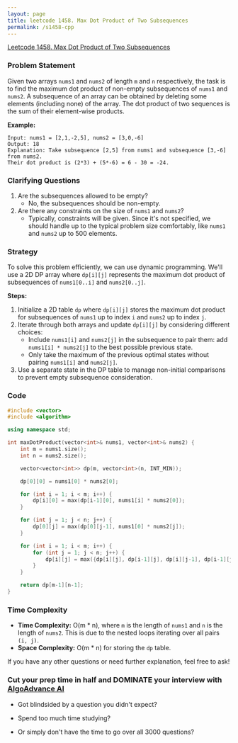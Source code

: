 ```yaml
---
layout: page
title: leetcode 1458. Max Dot Product of Two Subsequences
permalink: /s1458-cpp
---
```

[Leetcode 1458. Max Dot Product of Two Subsequences](https://algoadvance.github.io/algoadvance/l1458)
### Problem Statement
Given two arrays `nums1` and `nums2` of length `m` and `n` respectively, the task is to find the maximum dot product of non-empty subsequences of `nums1` and `nums2`. A subsequence of an array can be obtained by deleting some elements (including none) of the array. The dot product of two sequences is the sum of their element-wise products.

**Example:**
```
Input: nums1 = [2,1,-2,5], nums2 = [3,0,-6]
Output: 18
Explanation: Take subsequence [2,5] from nums1 and subsequence [3,-6] from nums2.
Their dot product is (2*3) + (5*-6) = 6 - 30 = -24.
```

### Clarifying Questions
1. Are the subsequences allowed to be empty?
   - No, the subsequences should be non-empty.
2. Are there any constraints on the size of `nums1` and `nums2`?
   - Typically, constraints will be given. Since it's not specified, we should handle up to the typical problem size comfortably, like `nums1` and `nums2` up to 500 elements.

### Strategy
To solve this problem efficiently, we can use dynamic programming. We'll use a 2D DP array where `dp[i][j]` represents the maximum dot product of subsequences of `nums1[0..i]` and `nums2[0..j]`. 

**Steps:**
1. Initialize a 2D table `dp` where `dp[i][j]` stores the maximum dot product for subsequences of `nums1` up to index `i` and `nums2` up to index `j`.
2. Iterate through both arrays and update `dp[i][j]` by considering different choices:
   - Include `nums1[i]` and `nums2[j]` in the subsequence to pair them: add `nums1[i] * nums2[j]` to the best possible previous state.
   - Only take the maximum of the previous optimal states without pairing `nums1[i]` and `nums2[j]`.
3. Use a separate state in the DP table to manage non-initial comparisons to prevent empty subsequence consideration.
   
### Code
```cpp
#include <vector>
#include <algorithm>

using namespace std;

int maxDotProduct(vector<int>& nums1, vector<int>& nums2) {
    int m = nums1.size();
    int n = nums2.size();

    vector<vector<int>> dp(m, vector<int>(n, INT_MIN));

    dp[0][0] = nums1[0] * nums2[0];

    for (int i = 1; i < m; i++) {
        dp[i][0] = max(dp[i-1][0], nums1[i] * nums2[0]);
    }

    for (int j = 1; j < n; j++) {
        dp[0][j] = max(dp[0][j-1], nums1[0] * nums2[j]);
    }

    for (int i = 1; i < m; i++) {
        for (int j = 1; j < n; j++) {
            dp[i][j] = max({dp[i][j], dp[i-1][j], dp[i][j-1], dp[i-1][j-1] + nums1[i] * nums2[j], nums1[i] * nums2[j]});
        }
    }

    return dp[m-1][n-1];
}
```

### Time Complexity
- **Time Complexity:** O(m * n), where `m` is the length of `nums1` and `n` is the length of `nums2`. This is due to the nested loops iterating over all pairs `(i, j)`.
- **Space Complexity:** O(m * n) for storing the `dp` table.

If you have any other questions or need further explanation, feel free to ask!


### Cut your prep time in half and DOMINATE your interview with [AlgoAdvance AI](https://algoAdvance.com)

- Got blindsided by a question you didn't expect?

- Spend too much time studying?

- Or simply don't have the time to go over all 3000 questions?

